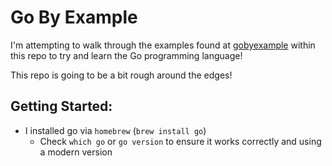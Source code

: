 # Go By Example

I'm attempting to walk through the examples found at [gobyexample](https://gobyexample.com/) within this repo to try and learn the Go programming language!

This repo is going to be a bit rough around the edges!

## Getting Started:

- I installed go via `homebrew` (`brew install go`)
  - Check `which go` or `go version` to ensure it works correctly and using a modern version
